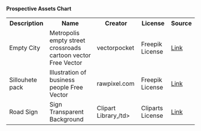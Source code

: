 **Prospective Assets Chart**
<table>
<tr>
  <th>Description</th>
  <th>Name</th>
  <th>Creator</th>
  <th>License</th>
  <th>Source</th>
</tr>
<tr>
  <td>Empty City</td>
  <td>Metropolis empty street crossroads cartoon vector Free Vector</td>
  <td>vectorpocket</td>
  <td>Freepik License</td>
  <td><a href='https://www.freepik.com/free-vector/metropolis-empty-street-crossroads-cartoon-vector_4997267.htm#query=empty%20city%20vectorpocket&position=34'>Link</a></td>

</tr>
<tr>
  <td>Sillouhete pack</td>
  <td>Illustration of business people Free Vector</td>
  <td>rawpixel.com</td>
  <td>Freepik License</td>
  <td><a href='https://www.freepik.com/free-vector/illustration-business-people_2900440.htm'>Link</a></td>
</tr>
<tr>
  <td>Road Sign</td>
  <td>Sign Transparent Background</td>
  <td>Clipart Library,/td>
  <td>Cliparts License</td>
  <td><a href='http://clipart-library.com/clip-art/sign-transparent-background-1.htm'>Link</a></td>
</tr>
</table>
